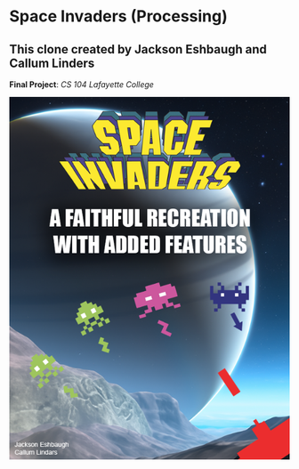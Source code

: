 # Space Invaders (Processing)
## This clone created by Jackson Eshbaugh and Callum Linders

**Final Project**: *CS 104*
*Lafayette College*

![Promotional Image](graphics/Promo.png)